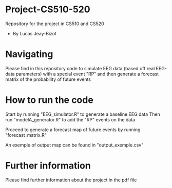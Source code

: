 # Project-CS510-520
Repository for the project in CS510 and CS520

* By Lucas Jeay-Bizot

# Navigating

Please find in this repository code to simulate EEG data (based off real EEG-data parameters) with a special event "RP" and then generate a forecast matrix of the probability of future events

# How to run the code

Start by running "EEG_simulator.R" to generate a baseline EEG data
Then run "modelA_generator.R" to add the "RP" events on the data

Proceed to generate a forecast map of future events by running "forecast_matrix.R"

An exemple of output map can be found in "output_exemple.csv" 

# Further information

Please find further information about the project in the pdf file

 
